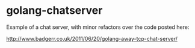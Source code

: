 golang-chatserver
=================

Example of a chat server, with minor refactors over the code posted here:

http://www.badgerr.co.uk/2011/06/20/golang-away-tcp-chat-server/
